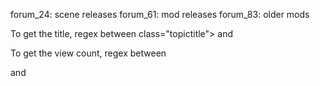 forum_24: scene releases
forum_61: mod releases
forum_83: older mods

To get the title, regex between class="topictitle"> and </a>

To get the view count, regex between <td class="row2" width="50" align="center"><p class="topicdetails"> and </p></td>
